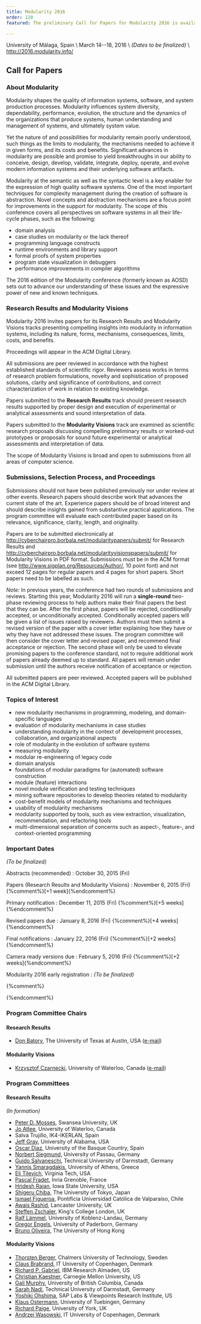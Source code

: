 ```yaml
---
title: Modularity 2016
order: 120
featured: The preliminary Call for Papers for Modularity 2016 is available

---
```


University of Málaga, Spain \\
March 14--18, 2016 \\
_(Dates to be finalized)_ \\
<http://2016.modularity.info/>


Call for Papers
----------------

### About Modularity

Modularity shapes the quality of information systems, software, and system
production processes. Modularity influences system diversity, dependability,
performance, evolution, the structure and the dynamics of the organizations
that produce systems, human understanding and management of systems, and
ultimately system value.

Yet the nature of and possibilities for modularity remain poorly understood,
such things as the limits to modularity, the mechanisms needed to achieve it in
given forms, and its costs and benefits. Significant advances in modularity are
possible and promise to yield breakthroughs in our ability to conceive, design,
develop, validate, integrate, deploy, operate, and evolve modern information
systems and their underlying software artifacts.

Modularity at the semantic as well as the syntactic level is a key enabler for
the expression of high quality software systems. One of the most important
techniques for complexity management during the creation of software is
abstraction. Novel concepts and abstraction mechanisms are a focus point for
improvements in the support for modularity. The scope of this conference covers
all perspectives on software systems in all their life-cycle phases, such as
the following:

 * domain analysis
 * case studies on modularity or the lack thereof
 * programming language constructs
 * runtime environments and library support
 * formal proofs of system properties
 * program state visualization in debuggers
 * performance improvements in compiler algorithms

The 2016 edition of the Modularity conference (formerly known as AOSD) sets out
to advance our understanding of these issues and the expressive power of new
and known techniques.


### Research Results and Modularity Visions

Modularity 2016 invites papers for its Research Results and Modularity Visions
tracks presenting compelling insights into modularity in information systems,
including its nature, forms, mechanisms, consequences, limits, costs, and
benefits.

Proceedings will appear in the ACM Digital Library.

All submissions are peer reviewed in accordance with the highest established
standards of scientific rigor. Reviewers assess works in terms of research
problem formulations, novelty and sophistication of proposed solutions, clarity
and significance of contributions, and correct characterization of work in
relation to existing knowledge.

Papers submitted to the **Research Results** track should present research
results supported by proper design and execution of experimental or analytical
assessments and sound interpretation of data.

Papers submitted to the **Modularity Visions** track are examined
as scientific research proposals discussing compelling
preliminary results or worked-out prototypes or proposals for sound
future experimental or analytical assessments and interpretation
of data.
<!-- The use of worked-out prototypes to support new
ideas is strongly encouraged. -->
The scope of Modularity Visions is broad and open to submissions from all areas
of computer science.

### Submissions, Selection Process, and Proceedings

Submissions should not have been published previously nor under review at other
events. Research papers should describe work that advances the current state of
the art. Experience papers should be of broad interest and should describe
insights gained from substantive practical applications. The program committee
will evaluate each contributed paper based on its relevance, significance,
clarity, length, and originality.

Papers are to be submitted electronically at
<http://cyberchairpro.borbala.net/modularitypapers/submit/> for Research
Results and <http://cyberchairpro.borbala.net/modularityvisionspapers/submit/>
for Modularity Visions in PDF format. Submissions must be in the ACM format
(see <http://www.sigplan.org/Resources/Author/>, 10 point font) and not exceed
12 pages for regular papers and 4 pages for short papers. Short papers need to
be labelled as such.

_Note:_ In previous years, the conference had two rounds of submissions and
reviews. Starting this year, Modularity 2016 will run a **single-round** two-phase
reviewing process to help authors make their final papers the best that they
can be. After the first phase, papers will be rejected, conditionally accepted,
or unconditionally accepted. Conditionally accepted papers will be given a list
of issues raised by reviewers. Authors must then submit a revised version of
the paper with a cover letter explaining how they have or why they have not
addressed these issues. The program committee will then consider the cover letter and
revised paper, and recommend final acceptance or rejection. The second phase
will only be used to elevate promising papers to the conference standard, not
to require additional work of papers already deemed up to standard. All papers
will remain under submission until the authors receive notification of
acceptance or rejection.

All submitted papers are peer reviewed. Accepted papers will be published in
the ACM Digital Library.


### Topics of Interest

 * new modularity mechanisms in programming, modeling, and domain-specific languages
 * evaluation of modularity mechanisms in case studies
 * understanding modularity in the context of development processes, collaboration, and organizational aspects
 * role of modularity in the evolution of software systems
 * measuring modularity
 * modular re-engineering of legacy code 
 * domain analysis
 * foundations of modular paradigms for (automated) software construction
 * module (feature) interactions 
 * novel module verification and testing techniques
 * mining software repositories to develop theories related to modularity
 * cost-benefit models of modularity mechanisms and techniques
 * usability of modularity mechanisms
 * modularity supported by tools, such as view extraction, visualization, recommendation, and refactoring tools
 * multi-dimensional separation of concerns such as aspect-, feature-, and context-oriented programming

### Important Dates


_(To be finalized)_

Abstracts (recommended)
: October 30, 2015 (Fri)

Papers (Research Results and Modularity Visions)
: November 6, 2015 (Fri) {%comment%}[+1 week]{%endcomment%}

Primary notification
: December 11, 2015 (Fri) {%comment%}[+5 weeks]{%endcomment%}

Revised papers due
: January 8, 2016 (Fri) {%comment%}[+4 weeks]{%endcomment%}

Final notifications
: January 22, 2016 (Fri) {%comment%}[+2 weeks]{%endcomment%}

Camera ready versions due
: February 5, 2016 (Fri) {%comment%}[+2 weeks]{%endcomment%}

Modularity 2016 early registration
: _(To be finalized)_ 

{%comment%}
<!--??? ONE MONTH PRIOR TO CONFERENCE ??? -->
{%endcomment%}

### Program Committee Chairs

#### Research Results

 * [Don Batory](http://www.cs.utexas.edu/~dsb/), The University of Texas at Austin, USA
([e-mail](mailto:batory@cs.utexas.edu))

#### Modularity Visions

 * [Krzysztof Czarnecki](http://gsd.uwaterloo.ca/kczarnec/), University of Waterloo, Canada
([e-mail](mailto:kczarnec@gsd.uwaterloo.ca))



### Program Committees

#### Research Results

_(In formation)_

 * [Peter D. Mosses](http://www.cs.swansea.ac.uk/%7Ecspdm/), Swansea University, UK
 * [Jo Atlee](https://cs.uwaterloo.ca/%7Ejmatlee/), University of Waterloo, Canada
 * Salva Trujillo, IK4-IKERLAN, Spain
 * [Jeff Gray](http://gray.cs.ua.edu), University of Alabama, USA
 * [Oscar Diaz](http://www.onekin.org/content/oscar-diaz), University of the Basque Country, Spain
 * [Norbert Siegmund](http://www.infosun.fim.uni-passau.de/spl/people-nsiegmund.php), University of Passau, Germany
 * [Guido Salvaneschi](http://www.guidosalvaneschi.com), Technical University of Darmstadt, Germany
 * [Yannis Smaragdakis](http://smaragd.org), University of Athens, Greece
 * [Eli Tilevich](http://people.cs.vt.edu/%7Etilevich/), Virginia Tech, USA
 * [Pascal Fradet](http://www.inrialpes.fr/pop-art/people/fradet), Inria Grenoble, France
 * [Hridesh Rajan](http://www.cs.iastate.edu/%7Ehridesh/), Iowa State University, USA
 * [Shigeru Chiba](http://www.csg.ci.i.u-tokyo.ac.jp/%7Echiba/), The University of Tokyo, Japan
 * [Ismael Figueroa](http://www.inf.ucv.cl/%7Eifigueroa), Pontificia Universidad Católica de Valparaíso, Chile
 * [Awais Rashid](http://www.research.lancs.ac.uk/portal/en/people/awais-rashid), Lancaster University, UK
 * [Steffen Zschaler](http://www.steffen-zschaler.de/), King's College London, UK
 * [Ralf Lämmel](http://softlang.wikidot.com/rlaemmel:home), University of Koblenz-Landau, Germany
 * [Gregor Engels](http://www.upb.de/cs/engels.html), University of Paderborn, Germany
 * [Bruno Oliveira](http://i.cs.hku.hk/%7Ebruno/), The University of Hong Kong

#### Modularity Visions

 * [Thorsten Berger](http://gsd.uwaterloo.ca/tberger/), Chalmers University of Technology, Sweden
 * [Claus Brabrand](http://www.itu.dk/people/brabrand/), IT University of Copenhagen, Denmark
 * [Richard P. Gabriel](http://dreamsongs.com), IBM Research Almaden, US
 * [Christian Kaestner](http://www.cs.cmu.edu/~ckaestne/), Carnegie Mellon University, US
 * [Gail Murphy](http://www.cs.ubc.ca/~murphy/), University of British Columbia, Canada
 * [Sarah Nadi](http://www.stg.tu-darmstadt.de/staff/sarah_nadi/sarah_nadi.en.jsp), Technical University of Darmstadt, Germany
 * [Yoshiki Ohshima](http://vpri.org/html/team_bios/yoshiki.htm), SAP Labs & Viewpoints Research Institute, US
 * [Klaus Ostermann](http://ps.informatik.uni-tuebingen.de/team/ostermann/), University of Tuebingen, Germany
 * [Richard Paige](http://www-users.cs.york.ac.uk/~paige/), University of York, UK
 * [Andrzej Wasowski](http://www.itu.dk/people/wasowski/), IT University of Copenhagen, Denmark

